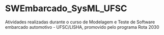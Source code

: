 # SWEmbarcado_SysML_UFSC
Atividades realizadas durante o curso de Modelagem e Teste de Software embarcado automotivo - UFSC/LISHA, promovido pelo programa Rota 2030
